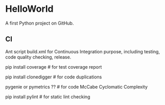 HelloWorld
==========

A first Python project on GitHub.


CI
-------------------
Ant script build.xml for Continuous Integration purpose, including testing, code quality checking, release.

pip install coverage		# for test coverage report

pip install clonedigger		# for code duplications

pygenie or pymetrics ??		# for code McCabe Cyclomatic Complexity

pip install pylint			# for static lint checking
